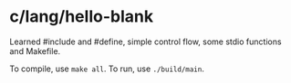 # c/lang/hello-blank

Learned #include and #define, simple control flow, some stdio functions and Makefile.

To compile, use `make all`. To run, use `./build/main`.
